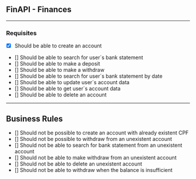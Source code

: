 ## FinAPI - Finances

---

### Requisites
- [X] Should be able to create an account
- [] Should be able to search for user´s bank statement
- [] Should be able to make a deposit
- [] Should be able to make a withdraw
- [] Should be able to search for user´s bank statement by date
- [] Should be able to update user´s account data
- [] Should be able to get user´s account data
- [] Should be able to delete an account


---

## Business Rules
- [] Should not be possible to create an account with already existent CPF
- [] Should not be possible to withdraw from an unexistent account
- [] Should not be able to search for bank statement from an unexistent account
- [] Should not be able to make withdraw from an unexistent account
- [] Should not be able to delete an unexistent account
- [] Should not be able to withdraw when the balance is insufficient




